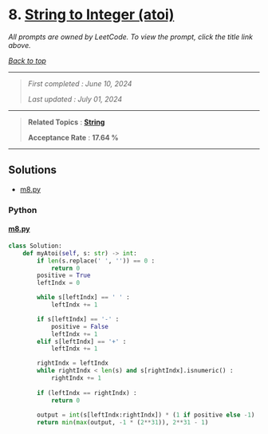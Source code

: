 # 8. [String to Integer (atoi)](<https://leetcode.com/problems/string-to-integer-atoi>)

*All prompts are owned by LeetCode. To view the prompt, click the title link above.*

*[Back to top](<../README.md>)*

------

> *First completed : June 10, 2024*
>
> *Last updated : July 01, 2024*

------

> **Related Topics** : **[String](<by_topic/String.md>)**
>
> **Acceptance Rate** : **17.64 %**

------

## Solutions

- [m8.py](<../my-submissions/m8.py>)
### Python
#### [m8.py](<../my-submissions/m8.py>)
```Python
class Solution:
    def myAtoi(self, s: str) -> int:
        if len(s.replace(' ', '')) == 0 :
            return 0
        positive = True
        leftIndx = 0

        while s[leftIndx] == ' ' :
            leftIndx += 1

        if s[leftIndx] == '-' :
            positive = False
            leftIndx += 1
        elif s[leftIndx] == '+' :
            leftIndx += 1

        rightIndx = leftIndx
        while rightIndx < len(s) and s[rightIndx].isnumeric() :
            rightIndx += 1
        
        if (leftIndx == rightIndx) :
            return 0
        
        output = int(s[leftIndx:rightIndx]) * (1 if positive else -1)
        return min(max(output, -1 * (2**31)), 2**31 - 1)
        
```

